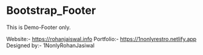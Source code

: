 # Bootstrap_Footer
This is Demo-Footer only.



Website:- https://rohanjaiswal.info
Portfolio:- https://1nonlyrestro.netlify.app 
Designed by:- 1NonlyRohanJasiwal
